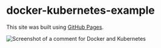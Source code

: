 # docker-kubernetes-example

This site was built using [GitHub Pages](https://pages.github.com/).

![Screenshot of a comment for Docker and Kubernetes](https://mulethunder.files.wordpress.com/2021/09/thumbnail1.png)

